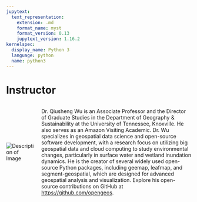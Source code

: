 ```yaml
---
jupytext:
  text_representation:
    extension: .md
    format_name: myst
    format_version: 0.13
    jupytext_version: 1.16.2
kernelspec:
  display_name: Python 3
  language: python
  name: python3
---
```


# Instructor

<div style="display: flex; align-items: center; justify-content: flex-start;">

<img src="https://wetlands.io/file/images/Qiusheng_Wu.webp" alt="Description of Image" style="max-width: 200px; margin-right: 20px;">

<div style="max-width: 800px;">

Dr. Qiusheng Wu is an Associate Professor and the Director of Graduate Studies in the Department of Geography & Sustainability at the University of Tennessee, Knoxville. He also serves as an Amazon Visiting Academic. Dr. Wu specializes in geospatial data science and open-source software development, with a research focus on utilizing big geospatial data and cloud computing to study environmental changes, particularly in surface water and wetland inundation dynamics. He is the creator of several widely used open-source Python packages, including geemap, leafmap, and segment-geospatial, which are designed for advanced geospatial analysis and visualization. Explore his open-source contributions on GitHub at <https://github.com/opengeos>.

</div>

</div>
